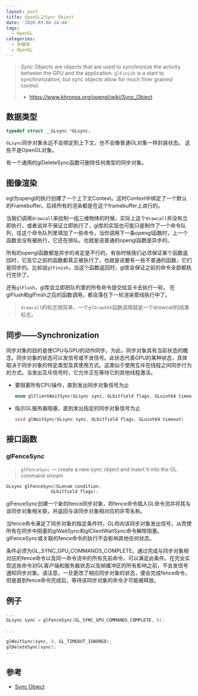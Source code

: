 ```yaml
---
layout: post
title: OpenGL之Sync Object
date: '2020-03-04 14:44'
tags:
  - OpenGL
categories:
  - 多媒体
  - OpenGL
---
```


> *Sync Objects* are objects that are used to synchronize the activity between the GPU and the application. `glFinish` is a start to synchronization, but sync objects allow for much finer grained control.
> - https://www.khronos.org/opengl/wiki/Sync_Object


<!--more-->

## 数据类型

``` C
typedef struct __GLsync *GLsync;
```

`GLsync`同步对象永远不会绑定到上下文，也不会像普通GL对象一样封装状态。 这些不是OpenGL对象。

有一个通用的glDeleteSync函数可删除任何类型的同步对象。


## 图像渲染

egl为opengl的执行创建了一个上下文Context。这时Context中绑定了一个默认的Framebuffer。后续所有的渲染都是在这个framebuffer上进行的。

当我们调用`drawcall`来绘制一组三维物体的时候，实际上这个`drawcall`并没有立即执行，或者说并不保证立即执行了，gl库的实现也可能只是制作了一个命令队列，往这个命令队列里填加了一些命令，当你调用下一条opengl函数时，上一个函数会没有被执行，它还在排队。也就是说普通的opengl函数是异步的。

所有的opengl函数都是异步的肯定是不行的，有些时候我们必须保证某个函数返回时，它及它之前的函数都真正被执行了。也就是说要有一些不普通的函数，它们是同步的。比如说`glFinish`，当这个函数返回时，gl库会保证之前的命令全部都执行完毕了。

还有`glFlush`，gl库会立即把队列里的所有命令提交给显卡去执行一轮。
在glFlush和glFinsh之后的函数调用，都会落在下一轮渲染管线执行中了。

> `drawcall`的标志很简单，一个`glDrawXXX`函数调用就是一个drawcall的结束标志。



## 同步——Synchronization

同步对象的目的是使CPU与GPU的动作同步。为此，同步对象具有当前状态的概念。同步对象的状态可以发信号或不发信号。此状态代表GPU的某种状态，具体取决于同步对象的特定类型及其使用方式。这类似于使用互斥在线程之间同步行为的方式。当发出互斥信号时，它允许正在等待它的其他线程激活。

- 要阻塞所有CPU操作，直到发出同步对象信号为止
  ``` C
  enum glClientWaitSync(GLsync sync, GLbitfield flags, GLuint64 timeout)
  ```
- 指示GL服务器阻塞，直到发出指定的同步对象信号为止
  ``` C
  void glWaitSync(GLsync sync, GLbitfield flags, GLuint64 timeout)
  ```


## 接口函数

### glFenceSync

> `glFenceSync` — create a new sync object and insert it into the GL command stream

``` C
GLsync glFenceSync(GLenum condition,
  	             GLbitfield flags);
```
glFenceSync创建一个新的fence同步对象，将fence命令插入GL命令流并将其与该同步对象相关联，并返回与该同步对象相对应的非零名称。

当fence命令满足了同步对象的指定条件时，GL将向该同步对象发出信号，从而使所有在同步中阻塞的glWaitSync和glClientWaitSync命令解除阻塞。 glFenceSync或关联的fence命令的执行不会影响其他任何状态。

条件必须为GL_SYNC_GPU_COMMANDS_COMPLETE。通过完成与同步对象相对应的fence命令以及同一命令流中的所有先前命令，可以满足此条件。在完全实现这些命令对GL客户端和服务器状态以及帧缓冲区的所有影响之前，不会发信号通知同步对象。请注意，一旦更改了相应同步对象的状态，便会完成fence命令，但是直到fence命令完成后，等待该同步对象的命令才可能被释放。

## 例子

``` C
...
GLsync sync = glFenceSync(GL_SYNC_GPU_COMMANDS_COMPLETE, 0);  

...

glWaitSync(sync, 0, GL_TIMEOUT_IGNORED);                      
glDeleteSync(sync);                                           
...
```

## 参考

- [Sync Object](https://www.khronos.org/opengl/wiki/Sync_Object)
